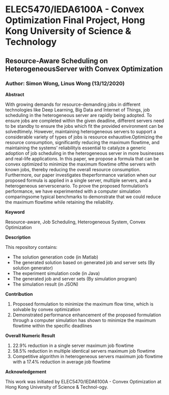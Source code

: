 # ELEC5470/IEDA6100A - Convex Optimization Final Project, Hong Kong University of Science & Technology
## Resource-Aware Scheduling on HeterogeneousServer with Convex Optimization
### Author: Simon Wong, Linus Wong (13/12/2020)

**Abstract**

With growing demands for resource-demanding jobs in different technologies like Deep Learning, Big Data and Internet of Things, job scheduling in the heterogeneous server are rapidly being adopted. To ensure jobs are completed within the given deadline, different servers need to be standby to ensure the jobs which fit the provided environment can be solvedtimely. However, maintaining heterogeneous servers to support a considerable variety of types of jobs is resource exhaustive.Optimizing the resource consumption, significantly reducing the maximum flowtime, and maintaining the systems’ reliabilityis  essential  to  catalyze  a  generic  adoption  of  job  scheduling  in  the  heterogeneous  server  in  more  businesses  and  real-life applications. In this paper, we propose a formula that can be convex optimized to minimize the maximum flowtime ofthe servers with known jobs, thereby reducing the overall resource consumption. Furthermore, our paper investigates theperformance variation when our proposed formula is applied in a single server, multiple servers, and a heterogeneous serverscenario. To prove the proposed formulation’s performance, we have experimented with a computer simulation comparingsome typical benchmarks to demonstrate that we could reduce the maximum flowtime while retaining the reliability.

**Keyword**

Resource-aware, Job Scheduling, Heterogeneous System, Convex Optimization

**Description**

This repository contains:
* The solution generation code (in Matlab)
* The generated solution based on generated job and server sets (By solution generator)
* The experiment simulation code (in Java)
* The generated job and server sets (By simulation program)
* The simulation result (in JSON)

**Contribution**

1. Proposed formulation to minimize the maximum flow time, which is solvable by convex optimization
1. Demonstrated performance enhancement of the proposed formulation through a computer simulation has shown to minimize the maximum flowtime within the specific deadlines

**Overall Numeric Result**

1. 22.9% reduction in a single server maximum job flowtime
1. 58.5% reduction in multiple identical servers maximum job flowtime
1. Competitive algorithm in heterogeneous servers maximum job flowtime with a 17.4% reduction in average job flowtime

**Acknowledgement**

This work was initiated by ELEC5470/IEDA6100A - Convex Optimization at Hong Kong University of Science & Technol-ogy.
